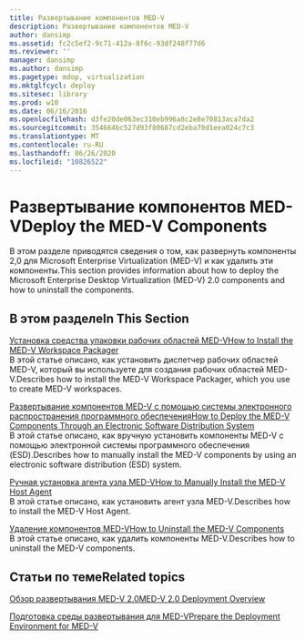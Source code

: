 ```yaml
---
title: Развертывание компонентов MED-V
description: Развертывание компонентов MED-V
author: dansimp
ms.assetid: fc2c5ef2-9c71-412a-8f6c-93df248f77d6
ms.reviewer: ''
manager: dansimp
ms.author: dansimp
ms.pagetype: mdop, virtualization
ms.mktglfcycl: deploy
ms.sitesec: library
ms.prod: w10
ms.date: 06/16/2016
ms.openlocfilehash: d3fe20de063ec310eb996a8c2e8e70813aca7da2
ms.sourcegitcommit: 354664bc527d93f80687cd2eba70d1eea024c7c3
ms.translationtype: MT
ms.contentlocale: ru-RU
ms.lasthandoff: 06/26/2020
ms.locfileid: "10826522"
---
```

# <span data-ttu-id="eba97-103">Развертывание компонентов MED-V</span><span class="sxs-lookup"><span data-stu-id="eba97-103">Deploy the MED-V Components</span></span>


<span data-ttu-id="eba97-104">В этом разделе приводятся сведения о том, как развернуть компоненты 2,0 для Microsoft Enterprise Virtualization (MED-V) и как удалить эти компоненты.</span><span class="sxs-lookup"><span data-stu-id="eba97-104">This section provides information about how to deploy the Microsoft Enterprise Desktop Virtualization (MED-V) 2.0 components and how to uninstall the components.</span></span>

## <span data-ttu-id="eba97-105">В этом разделе</span><span class="sxs-lookup"><span data-stu-id="eba97-105">In This Section</span></span>


<a href="" id="how-to-install-the-med-v-workspace-packager"></a>[<span data-ttu-id="eba97-106">Установка средства упаковки рабочих областей MED-V</span><span class="sxs-lookup"><span data-stu-id="eba97-106">How to Install the MED-V Workspace Packager</span></span>](how-to-install-the-med-v-workspace-packager.md)  
<span data-ttu-id="eba97-107">В этой статье описано, как установить диспетчер рабочих областей MED-V, который вы используете для создания рабочих областей MED-V.</span><span class="sxs-lookup"><span data-stu-id="eba97-107">Describes how to install the MED-V Workspace Packager, which you use to create MED-V workspaces.</span></span>

<a href="" id="how-to-deploy-the-med-v-components-through-an-electronic-software-distribution-system"></a>[<span data-ttu-id="eba97-108">Развертывание компонентов MED-V с помощью системы электронного распространения программного обеспечения</span><span class="sxs-lookup"><span data-stu-id="eba97-108">How to Deploy the MED-V Components Through an Electronic Software Distribution System</span></span>](how-to-deploy-the-med-v-components-through-an-electronic-software-distribution-system.md)  
<span data-ttu-id="eba97-109">В этой статье описано, как вручную установить компоненты MED-V с помощью электронной системы программного обеспечения (ESD).</span><span class="sxs-lookup"><span data-stu-id="eba97-109">Describes how to manually install the MED-V components by using an electronic software distribution (ESD) system.</span></span>

<a href="" id="how-to-manually-install-the-med-v-host-agent"></a>[<span data-ttu-id="eba97-110">Ручная установка агента узла MED-V</span><span class="sxs-lookup"><span data-stu-id="eba97-110">How to Manually Install the MED-V Host Agent</span></span>](how-to-manually-install-the-med-v-host-agent.md)  
<span data-ttu-id="eba97-111">В этой статье описано, как установить агент узла MED-V.</span><span class="sxs-lookup"><span data-stu-id="eba97-111">Describes how to install the MED-V Host Agent.</span></span>

<a href="" id="how-to-uninstall-the-med-v-components"></a>[<span data-ttu-id="eba97-112">Удаление компонентов MED-V</span><span class="sxs-lookup"><span data-stu-id="eba97-112">How to Uninstall the MED-V Components</span></span>](how-to-uninstall-the-med-v-components.md)  
<span data-ttu-id="eba97-113">В этой статье описано, как удалить компоненты MED-V.</span><span class="sxs-lookup"><span data-stu-id="eba97-113">Describes how to uninstall the MED-V components.</span></span>

## <span data-ttu-id="eba97-114">Статьи по теме</span><span class="sxs-lookup"><span data-stu-id="eba97-114">Related topics</span></span>


[<span data-ttu-id="eba97-115">Обзор развертывания MED-V 2.0</span><span class="sxs-lookup"><span data-stu-id="eba97-115">MED-V 2.0 Deployment Overview</span></span>](med-v-20-deployment-overview.md)

[<span data-ttu-id="eba97-116">Подготовка среды развертывания для MED-V</span><span class="sxs-lookup"><span data-stu-id="eba97-116">Prepare the Deployment Environment for MED-V</span></span>](prepare-the-deployment-environment-for-med-v.md)

 

 





